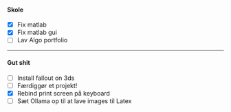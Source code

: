 #### Skole
- [x] Fix matlab
- [x] Fix matlab gui
- [ ] Lav Algo portfolio

---
#### Gut shit
- [ ] Install fallout on 3ds
- [ ] Færdiggør et projekt!
- [x] Rebind print screen på keyboard
- [ ] Sæt Ollama op til at lave images til Latex